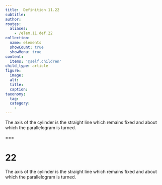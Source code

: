 ```yaml
---
title:  Definition 11.22
subtitle: 
author:
routes:
  aliases:
    - /elem.11.def.22
collection:
  name: elements
  showCount: true
  showMenu: true
content:
  items: '@self.children'
child_type: article
figure:
  image:
  alt:
  title:
  caption:
taxonomy:
  tag:
  category:
    - 
---
```


<p>The <hi rend="bold">axis of the cylinder</hi> is the straight line which remains fixed and about which the parallelogram is turned.</p>

===

<h1>22</h1>
<p>The <span class="bold">axis of the cylinder</span> is the straight line which remains fixed and about which the parallelogram is turned.</p>
